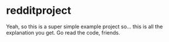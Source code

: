 # redditproject

Yeah, so this is a super simple example project so... this is all the explanation you get. Go read the code, friends.
